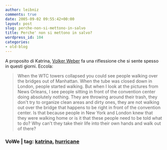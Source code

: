 ```yaml
---
author: leibniz
comments: true
date: 2005-09-02 09:55:42+00:00
layout: post
slug: perche-non-si-mettono-in-salvo
title: Perche' non si mettono in salvo?
wordpress_id: 104
categories:
- old-blog
---
```


A proposito di Katrina, [Volker Weber](http://vowe.net/archives/006268.html) fa una riflessione che si sente spesso in questi giorni. Eccola:

> When
the WTC towers collapsed you could see people walking over the
bridges out of Manhattan. When the tube was closed down in London,
people started walking. But when I look at the pictures from News
Orleans, I see people sitting in front of the convention center doing
absolutely nothing. They are throwing around their trash, they don't
try to organize clean areas and dirty ones, they are not walking out
over the bridge that happens to be right in front of the convention
center. Is that because people in New York and London knew that they
were walking home or is it that these people need to be told what to
do? Why can't they take their life into their own hands and walk out of
there?




### VoWe | tag: [katrina](http://www.technorati.com/tags/katrina), [hurricane](http://www.technorati.com/tags/hurricane)

